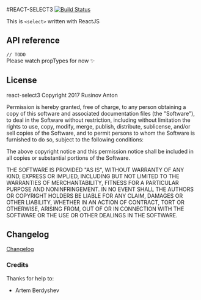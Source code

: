 #REACT-SELECT3
[![Build Status](https://travis-ci.org/RusinovAnton/pure-react-select3.svg?branch=master)](https://travis-ci.org/RusinovAnton/react-select3)  

This is `<select>` written with ReactJS

## API reference
`// TODO`  
Please watch propTypes for now ✨

## License

react-select3 Copyright 2017 Rusinov Anton

Permission is hereby granted, free of charge, to any person obtaining a copy of this software and associated documentation files (the "Software"), to deal in the Software without restriction, including without limitation the rights to use, copy, modify, merge, publish, distribute, sublicense, and/or sell copies of the Software, and to permit persons to whom the Software is furnished to do so, subject to the following conditions:

The above copyright notice and this permission notice shall be included in all copies or substantial portions of the Software.

THE SOFTWARE IS PROVIDED "AS IS", WITHOUT WARRANTY OF ANY KIND, EXPRESS OR IMPLIED, INCLUDING BUT NOT LIMITED TO THE WARRANTIES OF MERCHANTABILITY, FITNESS FOR A PARTICULAR PURPOSE AND NONINFRINGEMENT. IN NO EVENT SHALL THE AUTHORS OR COPYRIGHT HOLDERS BE LIABLE FOR ANY CLAIM, DAMAGES OR OTHER LIABILITY, WHETHER IN AN ACTION OF CONTRACT, TORT OR OTHERWISE, ARISING FROM, OUT OF OR IN CONNECTION WITH THE SOFTWARE OR THE USE OR OTHER DEALINGS IN THE SOFTWARE.

## Changelog

[Changelog](https://github.com/RusinovAnton/react-select3/blob/master/CHANGELOG.md)

### Credits

Thanks for help to: 
- Artem Berdyshev 
